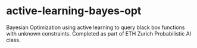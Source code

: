 # active-learning-bayes-opt
Bayesian Optimization using active learning to query black box functions with unknown constraints. Completed as part of ETH Zurich Probabilistic AI class.
